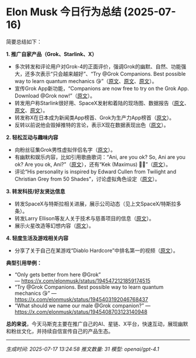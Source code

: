 # Elon Musk 今日行为总结 (2025-07-16)

简要总结如下：

**1. 推广自家产品（Grok、Starlink、X）**
- 多次转发和评论用户对Grok-4的正面评价，强调Grok的幽默、自然、功能强大，还多次表示“只会越来越好”、“Try @Grok Companions. Best possible way to learn quantum mechanics 😘”（[原文](https://x.com/elonmusk/status/1945403192046768437)、[原文](https://x.com/elonmusk/status/1945472121859174515)、[原文](https://x.com/elonmusk/status/1945416863300956669)）。
- 宣传Grok App新功能，“Companions are now free to try on the Grok App. Download @Grok now!”（[原文](https://x.com/elonmusk/status/1945413736061124995)）。
- 转发用户称Starlink很好用、SpaceX发射和着陆的现场图、数据报告（[原文](https://x.com/elonmusk/status/1945560794596540708)、[原文](https://x.com/elonmusk/status/1945409217403441238)、[原文](https://x.com/elonmusk/status/1945407388858909010)）。
- 转发称X在日本成为新闻类App榜首、Grok为生产力App榜首（[原文](https://x.com/elonmusk/status/1945471874122576025)）。
- 反转以前说他会毁掉推特的言论，表示X现在数据表现出色（[原文](https://x.com/elonmusk/status/1945442660111553019)）。

**2. 轻松互动与趣味内容**
- 向粉丝征集Grok男性虚拟伴侣名字（[原文](https://x.com/elonmusk/status/1945408703123140948)）。
- 有幽默和娱乐内容，比如引用歌曲歌词：“Ani, are you ok? So, Ani are you ok? Are you ok, Ani?”（[原文](https://x.com/elonmusk/status/1945432702427308512)），还有“Kek (Maximus) 🤣🤣”（[原文](https://x.com/elonmusk/status/1945434485669216650)）。
- 评论“His personality is inspired by Edward Cullen from Twilight and Christian Grey from 50 Shades”，讨论虚拟角色设定（[原文](https://x.com/elonmusk/status/1945558419878154746)）。

**3. 转发科技/好友贤达信息**
- 转发SpaceX与特斯拉相关进展，展示公司动态（见上文SpaceX/特斯拉多条）。
- 转发Larry Ellison等友人关于技术与慈善项目的信息（[原文](https://x.com/elonmusk/status/1945550482467897786)）。
- 展示火星改造等幻想内容（[原文](https://x.com/elonmusk/status/1945445836105875792)）。

**4. 轻度生活及游戏相关内容**
- 分享了关于自己在某游戏“Diablo Hardcore”中排名第一的视频（[原文](https://x.com/elonmusk/status/1945464991563616675)）。

**典型引用举例：**
- “Only gets better from here @Grok” — https://x.com/elonmusk/status/1945472121859174515
- “Try @Grok Companions. Best possible way to learn quantum mechanics 😘” — https://x.com/elonmusk/status/1945403192046768437
- “What should we name our male @Grok companion?” — https://x.com/elonmusk/status/1945408703123140948

**总的来说**，今天马斯克主要在推广自己的AI、星链、X平台，快速互动，展现幽默和粉丝文化，并持续自信宣传自己的产品生态。

---
*生成时间: 2025-07-17 13:24:58*
*推文数量: 31*
*模型: openai/gpt-4.1*
